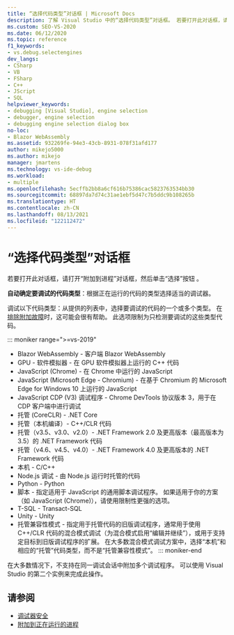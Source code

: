 ```yaml
---
title: “选择代码类型”对话框 | Microsoft Docs
description: 了解 Visual Studio 中的“选择代码类型”对话框。 若要打开此对话框，请打开“附加到进程”对话框，然后单击“选择”按钮。
ms.custom: SEO-VS-2020
ms.date: 06/12/2020
ms.topic: reference
f1_keywords:
- vs.debug.selectengines
dev_langs:
- CSharp
- VB
- FSharp
- C++
- JScript
- SQL
helpviewer_keywords:
- debugging [Visual Studio], engine selection
- debugger, engine selection
- debugging engine selection dialog box
no-loc:
- Blazor WebAssembly
ms.assetid: 932269fe-94e3-43cb-8931-078f31afd177
author: mikejo5000
ms.author: mikejo
manager: jmartens
ms.technology: vs-ide-debug
ms.workload:
- multiple
ms.openlocfilehash: 5ecffb2bb8a6cf616b75386cac5823763534bb30
ms.sourcegitcommit: 68897da7d74c31ae1ebf5d47c7b5ddc9b108265b
ms.translationtype: HT
ms.contentlocale: zh-CN
ms.lasthandoff: 08/13/2021
ms.locfileid: "122112472"
---
```

# <a name="select-code-type-dialog-box"></a>“选择代码类型”对话框

若要打开此对话框，请打开“附加到进程”对话框，然后单击“选择”按钮 。

**自动确定要调试的代码类型**：根据正在运行的代码的类型选择适当的调试器。

调试以下代码类型：从提供的列表中，选择要调试的代码的一个或多个类型。 在[排除附加故障](../debugger/attach-to-running-processes-with-the-visual-studio-debugger.md#BKMK_Troubleshoot_attach_errors)时，这可能会很有帮助。 此选项限制为只检测要调试的这些类型代码。

::: moniker range=">=vs-2019"
- Blazor WebAssembly - 客户端 Blazor WebAssembly
- GPU - 软件模拟器 - 在 GPU 软件模拟器上运行的 C++ 代码
- JavaScript (Chrome) - 在 Chrome 中运行的 JavaScript
- JavaScript (Microsoft Edge - Chromium) - 在基于 Chromium 的 Microsoft Edge for Windows 10 上运行的 JavaScript
- JavaScript CDP (V3) 调试程序 - Chrome DevTools 协议版本 3，用于在 CDP 客户端中进行调试
- 托管 (CoreCLR) - .NET Core
- 托管（本机编译）- C++/CLR 代码
- 托管（v3.5、v3.0、v2.0）- .NET Framework 2.0 及更高版本（最高版本为 3.5）的 .NET Framework 代码
- 托管（v4.6、v4.5、v4.0）- .NET Framework 4.0 及更高版本的 .NET Framework 代码
- 本机 - C/C++
- Node.js 调试 - 由 Node.js 运行时托管的代码
- Python - Python 
- 脚本 - 指定适用于 JavaScript 的通用脚本调试程序。 如果适用于你的方案（如 JavaScript (Chrome)），请使用限制性更强的选项。
- T-SQL - Transact-SQL
- Unity - Unity
- 托管兼容性模式 - 指定用于托管代码的旧版调试程序，通常用于使用 C++/CLR 代码的混合模式调试（为混合模式启用“编辑并继续”），或用于支持定目标到旧版调试程序的扩展。 在大多数混合模式调试方案中，选择“本机”和相应的“托管”代码类型，而不是“托管兼容性模式”。
::: moniker-end

在大多数情况下，不支持在同一调试会话中附加多个调试程序。 可以使用 Visual Studio 的第二个实例来完成此操作。

## <a name="see-also"></a>请参阅
- [调试器安全](../debugger/debugger-security.md)
- [附加到正在运行的进程](../debugger/attach-to-running-processes-with-the-visual-studio-debugger.md)
